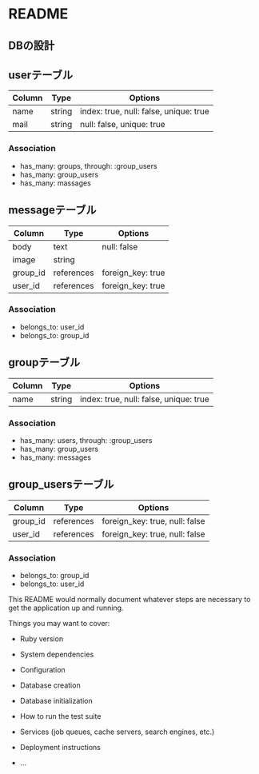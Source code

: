 # README

## DBの設計

## userテーブル
|Column|Type|Options|
|------|----|-------|
|name|string|index: true, null: false, unique: true|
|mail|string|null: false, unique: true|

### Association
- has_many: groups, through: :group_users
- has_many: group_users
- has_many: massages

## messageテーブル
|Column|Type|Options|
|------|----|-------|
|body|text|null: false|
|image|string|
|group_id|references|foreign_key: true|
|user_id|references|foreign_key: true|

### Association
- belongs_to: user_id
- belongs_to: group_id

## groupテーブル
|Column|Type|Options|
|------|----|-------|
|name|string|index: true, null: false, unique: true|

### Association
- has_many: users, through: :group_users
- has_many: group_users
- has_many: messages

## group_usersテーブル
|Column|Type|Options|
|------|----|-------|
|group_id|references|foreign_key: true, null: false|
|user_id|references|foreign_key: true, null: false|

###  Association
- belongs_to: group_id
- belongs_to: user_id


This README would normally document whatever steps are necessary to get the
application up and running.

Things you may want to cover:

* Ruby version

* System dependencies

* Configuration

* Database creation

* Database initialization

* How to run the test suite

* Services (job queues, cache servers, search engines, etc.)

* Deployment instructions

* ...

